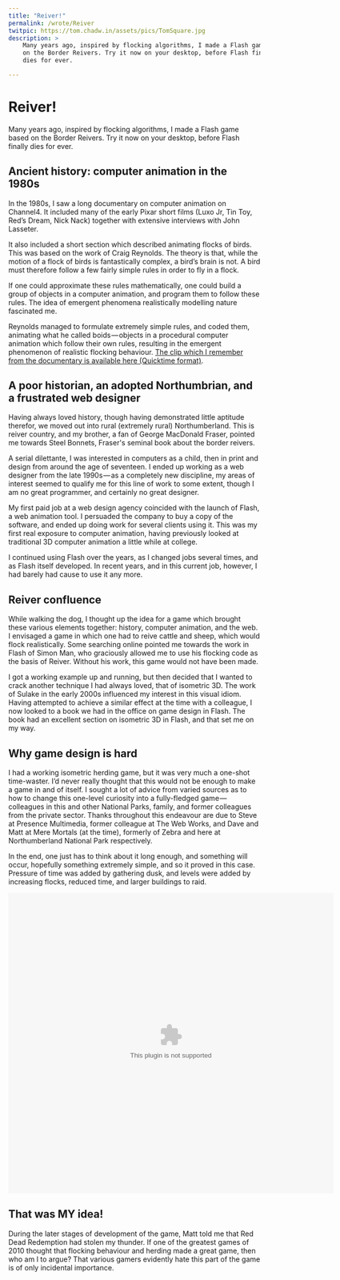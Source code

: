 ```yaml
---
title: "Reiver!"
permalink: /wrote/Reiver
twitpic: https://tom.chadw.in/assets/pics/TomSquare.jpg
description: >
    Many years ago, inspired by flocking algorithms, I made a Flash game based 
    on the Border Reivers. Try it now on your desktop, before Flash finally 
    dies for ever.

---
```

# Reiver!

Many years ago, inspired by flocking algorithms, I made a Flash game based on 
the Border Reivers. Try it now on your desktop, before Flash finally dies for 
ever.
    
    
## Ancient history: computer animation in the 1980s

In the 1980s, I saw a long documentary on computer animation on Channel4. It 
included many of the early Pixar short films (Luxo Jr, Tin Toy, Red’s Dream, 
Nick Nack) together with extensive interviews with John Lasseter.

It also included a short section which described animating flocks of birds. 
This was based on the work of Craig Reynolds. The theory is that, while the 
motion of a flock of birds is fantastically complex, a bird’s brain is not. A 
bird must therefore follow a few fairly simple rules in order to fly in a 
flock.

If one could approximate these rules mathematically, one could build a group 
of objects in a computer animation, and program them to follow these rules. 
The idea of emergent phenomena realistically modelling nature fascinated me.

Reynolds managed to formulate extremely simple rules, and coded them, 
animating what he called boids — objects in a procedural computer animation 
which follow their own rules, resulting in the emergent phenomenon of 
realistic flocking behaviour. [The clip which I remember from the documentary 
is available here (Quicktime 
format)](http://www.siggraph.org/education/materials/HyperGraph/animation/art_life/video/3cr.mov).


## A poor historian, an adopted Northumbrian, and a frustrated web designer

Having always loved history, though having demonstrated little aptitude 
therefor, we moved out into rural (extremely rural) Northumberland. This is 
reiver country, and my brother, a fan of George MacDonald Fraser, pointed me 
towards Steel Bonnets, Fraser's seminal book about the border reivers.

A serial dilettante, I was interested in computers as a child, then in print 
and design from around the age of seventeen. I ended up working as a web 
designer from the late 1990s — as a completely new discipline, my areas of 
interest seemed to qualify me for this line of work to some extent, though I 
am no great programmer, and certainly no great designer.

My first paid job at a web design agency coincided with the launch of Flash, a 
web animation tool. I persuaded the company to buy a copy of the software, and 
ended up doing work for several clients using it. This was my first real 
exposure to computer animation, having previously looked at traditional 3D 
computer animation a little while at college.

I continued using Flash over the years, as I changed jobs several times, and 
as Flash itself developed. In recent years, and in this current job, however, 
I had barely had cause to use it any more.


## Reiver confluence

While walking the dog, I thought up the idea for a game which brought these 
various elements together: history, computer animation, and the web. I 
envisaged a game in which one had to reive cattle and sheep, which would flock 
realistically. Some searching online pointed me towards the work in Flash of 
Simon Man, who graciously allowed me to use his flocking code as the basis of 
Reiver. Without his work, this game would not have been made.

I got a working example up and running, but then decided that I wanted to 
crack another technique I had always loved, that of isometric 3D. The work of 
Sulake in the early 2000s influenced my interest in this visual idiom. Having 
attempted to achieve a similar effect at the time with a colleague, I now 
looked to a book we had in the office on game design in Flash. The book had an 
excellent section on isometric 3D in Flash, and that set me on my way.


## Why game design is hard

I had a working isometric herding game, but it was very much a one-shot 
time-waster. I’d never really thought that this would not be enough to make a 
game in and of itself. I sought a lot of advice from varied sources as to how 
to change this one-level curiosity into a fully-fledged game — colleagues in 
this and other National Parks, family, and former colleagues from the private 
sector. Thanks throughout this endeavour are due to Steve at Presence 
Multimedia, former colleague at The Web Works, and Dave and Matt at Mere 
Mortals (at the time), formerly of Zebra and here at Northumberland National 
Park respectively.

In the end, one just has to think about it long enough, and something will 
occur, hopefully something extremely simple, and so it proved in this case. 
Pressure of time was added by gathering dusk, and levels were added by 
increasing flocks, reduced time, and larger buildings to raid.

<object width="650" height="600">
    <param name="movie" value="/assets/swf/Reiver.swf">
    <embed src="/assets/swf/Reiver.swf" width="650" height="600" />
</object>

## That was MY idea!

During the later stages of development of the game, Matt told me that Red Dead 
Redemption had stolen my thunder. If one of the greatest games of 2010 thought 
that flocking behaviour and herding made a great game, then who am I to argue? 
That various gamers evidently hate this part of the game is of only incidental 
importance.

